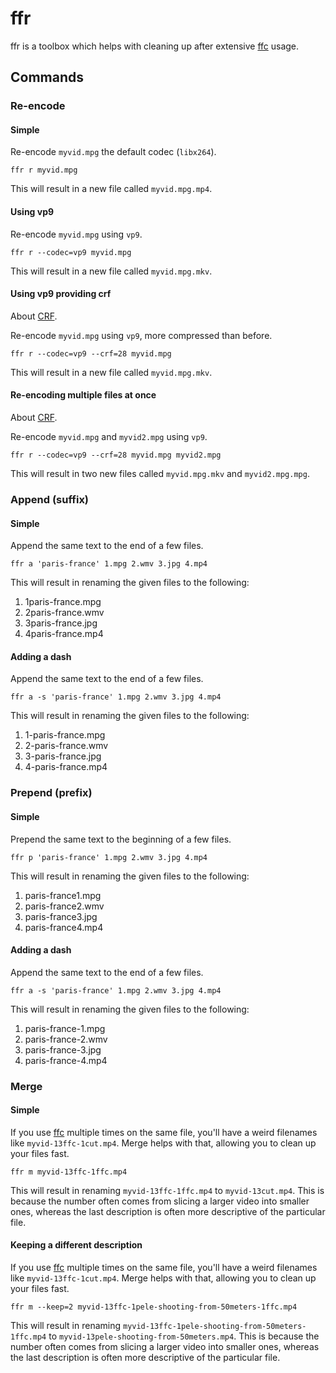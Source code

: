 # ffr

ffr is a toolbox which helps with cleaning up after extensive [ffc](https://github.com/peteraba/ffc) usage.

## Commands

### Re-encode

#### Simple

Re-encode `myvid.mpg` the default codec (`libx264`).

```
ffr r myvid.mpg
```

This will result in a new file called `myvid.mpg.mp4`.

#### Using vp9

Re-encode `myvid.mpg` using `vp9`.

```
ffr r --codec=vp9 myvid.mpg
```

This will result in a new file called `myvid.mpg.mkv`.

#### Using vp9 providing crf

About [CRF]([https://slhck.info/video/2017/02/24/crf-guide.html]).

Re-encode `myvid.mpg` using `vp9`, more compressed than before.

```
ffr r --codec=vp9 --crf=28 myvid.mpg
```

This will result in a new file called `myvid.mpg.mkv`.

#### Re-encoding multiple files at once

About [CRF]([https://slhck.info/video/2017/02/24/crf-guide.html]).

Re-encode `myvid.mpg` and `myvid2.mpg` using `vp9`.

```
ffr r --codec=vp9 --crf=28 myvid.mpg myvid2.mpg
```

This will result in two new files called `myvid.mpg.mkv` and `myvid2.mpg.mpg`.

### Append (suffix)

#### Simple

Append the same text to the end of a few files.

```
ffr a 'paris-france' 1.mpg 2.wmv 3.jpg 4.mp4
```

This will result in renaming the given files to the following:

1. 1paris-france.mpg
2. 2paris-france.wmv
3. 3paris-france.jpg
4. 4paris-france.mp4

#### Adding a dash

Append the same text to the end of a few files.

```
ffr a -s 'paris-france' 1.mpg 2.wmv 3.jpg 4.mp4
```

This will result in renaming the given files to the following:

1. 1-paris-france.mpg
2. 2-paris-france.wmv
3. 3-paris-france.jpg
4. 4-paris-france.mp4

### Prepend (prefix)

#### Simple

Prepend the same text to the beginning of a few files.

```
ffr p 'paris-france' 1.mpg 2.wmv 3.jpg 4.mp4
```

This will result in renaming the given files to the following:

1. paris-france1.mpg
2. paris-france2.wmv
3. paris-france3.jpg
4. paris-france4.mp4

#### Adding a dash

Append the same text to the end of a few files.

```
ffr a -s 'paris-france' 1.mpg 2.wmv 3.jpg 4.mp4
```

This will result in renaming the given files to the following:

1. paris-france-1.mpg
2. paris-france-2.wmv
3. paris-france-3.jpg
4. paris-france-4.mp4

### Merge

#### Simple

If you use [ffc](https://github.com/peteraba/ffc) multiple times on the same file, you'll have a weird filenames like `myvid-13ffc-1cut.mp4`. Merge helps with that, allowing you to clean up your files fast.

```
ffr m myvid-13ffc-1ffc.mp4
```

This will result in renaming `myvid-13ffc-1ffc.mp4` to `myvid-13cut.mp4`. This is because the number often comes from slicing a larger video into smaller ones, whereas the last description is often more descriptive of the particular file.

#### Keeping a different description

If you use [ffc](https://github.com/peteraba/ffc) multiple times on the same file, you'll have a weird filenames like `myvid-13ffc-1cut.mp4`. Merge helps with that, allowing you to clean up your files fast.

```
ffr m --keep=2 myvid-13ffc-1pele-shooting-from-50meters-1ffc.mp4
```

This will result in renaming `myvid-13ffc-1pele-shooting-from-50meters-1ffc.mp4` to `myvid-13pele-shooting-from-50meters.mp4`. This is because the number often comes from slicing a larger video into smaller ones, whereas the last description is often more descriptive of the particular file.
